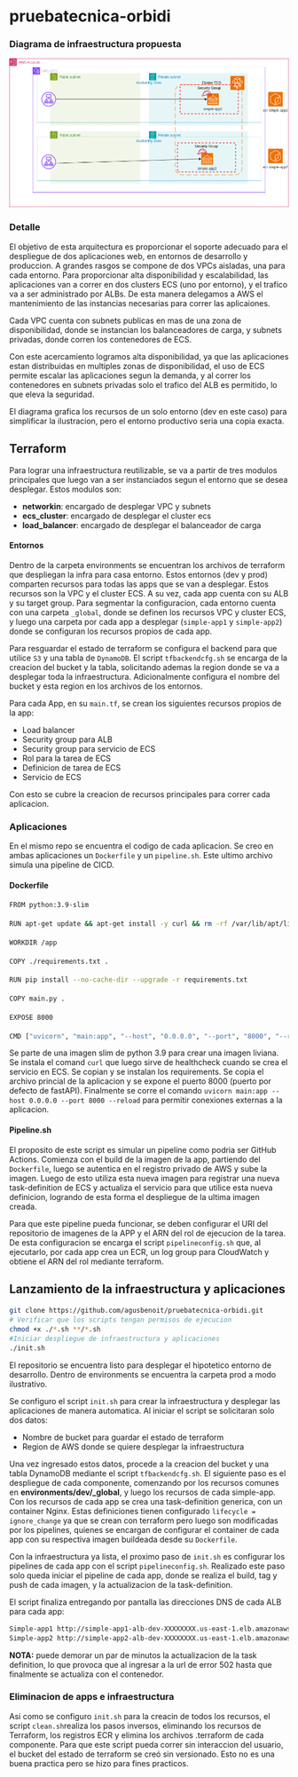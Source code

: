 # pruebatecnica-orbidi

### Diagrama de infraestructura propuesta
![infrastructura](/prueba-orbidi.png "Infrastructura propuesta")

### Detalle

El objetivo de esta arquitectura es proporcionar el soporte adecuado para el despliegue de dos aplicaciones web, en entornos de desarrollo y produccion. A grandes rasgos se compone de dos VPCs aisladas, una para cada entorno. 
Para proporcionar alta disponibilidad y escalabilidad, las aplicaciones van a correr en dos clusters ECS (uno por entorno), y el trafico va a ser administrado por ALBs. De esta manera delegamos a AWS el mantenimiento de las instancias necesarias para correr las aplicaiones. 

Cada VPC cuenta con subnets publicas en mas de una zona de disponibilidad, donde se instancian los balanceadores de carga, y subnets privadas, donde corren los contenedores de ECS. 

Con este acercamiento logramos alta disponibilidad, ya que las aplicaciones estan distribuidas en multiples zonas de disponibilidad, el uso de ECS permite escalar las aplicaciones segun la demanda, y al correr los contenedores en subnets privadas solo el trafico del ALB es permitido, lo que eleva la seguridad.

El diagrama grafica los recursos de un solo entorno (dev en este caso) para simplificar la ilustracion, pero el entorno productivo seria una copia exacta. 

## Terraform

Para lograr una infraestructura reutilizable, se va a partir de tres modulos principales que luego van a ser instanciados segun el entorno que se desea desplegar. Estos modulos son: 
- **networkin**: encargado de desplegar VPC y subnets
- **ecs_cluster**: encargado de desplegar el cluster ecs
- **load_balancer**: encargado de desplegar el balanceador de carga

#### Entornos

Dentro de la carpeta environments se encuentran los archivos de terraform que despliegan la infra para casa entorno. Estos entornos (dev y prod) comparten recursos para todas las apps que se van a desplegar. Estos recursos son la VPC y el cluster ECS. A su vez, cada app cuenta con su ALB y su target group. Para segmentar la configuracion, cada entorno cuenta con una carpeta `_global`, donde se definen los recursos VPC y cluster ECS, y luego una carpeta por cada app a desplegar (`simple-app1` y `simple-app2`) donde se configuran los recursos propios de cada app. 

Para resguardar el estado de terraform se configura el backend para que utilice `S3` y una tabla de `DynamoDB`. El script `tfbackendcfg.sh` se encarga de la creacion del bucket y la tabla, solicitando ademas la region donde se va a desplegar toda la infraestructura. Adicionalmente configura el nombre del bucket y esta region en los archivos de los entornos. 

Para cada App, en su `main.tf`, se crean los siguientes recursos propios de la app:
- Load balancer
- Security group para ALB
- Security group para servicio de ECS
- Rol para la tarea de ECS
- Definicion de tarea de ECS
- Servicio de ECS

Con esto se cubre la creacion de recursos principales para correr cada aplicacion.

### Aplicaciones

En el mismo repo se encuentra el codigo de cada aplicacion. Se creo en ambas aplicaciones un `Dockerfile` y un `pipeline.sh`. Este ultimo archivo simula una pipeline de CICD.

#### Dockerfile
```bash
FROM python:3.9-slim

RUN apt-get update && apt-get install -y curl && rm -rf /var/lib/apt/lists/*

WORKDIR /app

COPY ./requirements.txt .

RUN pip install --no-cache-dir --upgrade -r requirements.txt

COPY main.py .

EXPOSE 8000

CMD ["uvicorn", "main:app", "--host", "0.0.0.0", "--port", "8000", "--reload"]
```

Se parte de una imagen slim de python 3.9 para crear una imagen liviana. Se instala el comand `curl` que luego sirve de healthcheck cuando se crea el servicio en ECS. Se copian y se instalan los requirements. Se copia el archivo princial de la aplicacion y se expone el puerto 8000 (puerto por defecto de fastAPI). Finalmente se corre el comando `uvicorn main:app --host 0.0.0.0 --port 8000 --reload` para permitir conexiones externas a la aplicacion. 

#### Pipeline.sh
El proposito de este script es simular un pipeline como podria ser GitHub Actions. Comienza con el build de la imagen de la app, partiendo del `Dockerfile`, luego se autentica en el registro privado de AWS y sube la imagen. Luego de esto utiliza esta nueva imagen para registrar una nueva task-definition de ECS y actualiza el servicio para que utilice esta nueva definicion, logrando de esta forma el despliegue de la ultima imagen creada. 

Para que este pipeline pueda funcionar, se deben configurar el URI del repositorio de imagenes de la APP y el ARN del rol de ejecucion de la tarea. De esta configuracion se encarga el script `pipelineconfig.sh` que, al ejecutarlo, por cada app crea un ECR, un log group para CloudWatch y obtiene el ARN del rol mediante terraform.

## Lanzamiento de la infraestructura y aplicaciones

```bash
git clone https://github.com/agusbenoit/pruebatecnica-orbidi.git
# Verificar que los scripts tengan permisos de ejecucion
chmod +x ./*.sh **/*.sh
#Iniciar despliegue de infraestructura y aplicaciones
./init.sh
```

El repositorio se encuentra listo para desplegar el hipotetico entorno de desarrollo. Dentro de environments se encuentra la carpeta prod a modo ilustrativo. 

Se configuro el script `init.sh` para crear la infraestructura y desplegar las aplicaciones de manera automatica. Al iniciar el script se solicitaran solo dos datos:
- Nombre de bucket para guardar el estado de terraform
- Region de AWS donde se quiere desplegar la infraestructura

Una vez ingresado estos datos, procede a la creacion del bucket y una tabla DynamoDB mediante el script `tfbackendcfg.sh`. El siguiente paso es el despliegue de cada componente, comenzando por los recursos comunes en **environments/dev/_global**, y luego los recursos de cada simple-app. Con los recursos de cada app se crea una task-definition generica, con un container Nginx. Estas definiciones tienen configurado `lifecycle = ignore_change` ya que se crean con terraform pero luego son modificadas por los pipelines, quienes se encargan de configurar el container de cada app con su respectiva imagen buildeada desde su `Dockerfile`.

Con la infraestructura ya lista, el proximo paso de `init.sh` es configurar los pipelines de cada app con el script `pipelineconfig.sh`. Realizado este paso solo queda iniciar el pipeline de cada app, donde se realiza el build, tag y push de cada imagen, y la actualizacion de la task-definition. 

El script finaliza entregando por pantalla las direcciones DNS de cada ALB para cada app:
```bash
Simple-app1 http://simple-app1-alb-dev-XXXXXXXX.us-east-1.elb.amazonaws.com
Simple-app2 http://simple-app2-alb-dev-XXXXXXXX.us-east-1.elb.amazonaws.com
```
**NOTA:** puede demorar un par de minutos la actualizacion de la task definition, lo que provoca que al ingresar a la url de error 502 hasta que finalmente se actualiza con el contenedor.

### Eliminacion de apps e infraestructura

Asi como se configuro `init.sh` para la creacin de todos los recursos, el script `clean.sh`realiza los pasos inversos, eliminando los recursos de Terraform, los registros ECR y elimina los archivos .terraform de cada componente. Para que este script pueda correr sin interaccion del usuario, el bucket del estado de terraform se creó sin versionado. Esto no es una buena practica pero se hizo para fines practicos. 
